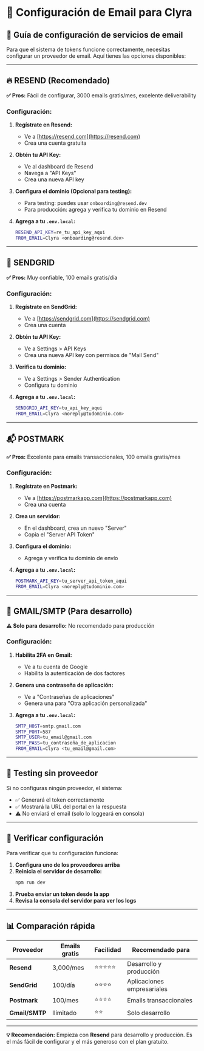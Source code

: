 # 📧 Configuración de Email para Clyra

## 🚀 Guía de configuración de servicios de email

Para que el sistema de tokens funcione correctamente, necesitas configurar un proveedor de email. Aquí tienes las opciones disponibles:

---

## 🔥 RESEND (Recomendado)

**✅ Pros:** Fácil de configurar, 3000 emails gratis/mes, excelente deliverability

### Configuración:

1. **Regístrate en Resend:**
   - Ve a [https://resend.com](https://resend.com)
   - Crea una cuenta gratuita

2. **Obtén tu API Key:**
   - Ve al dashboard de Resend
   - Navega a "API Keys"
   - Crea una nueva API key

3. **Configura el dominio (Opcional para testing):**
   - Para testing: puedes usar `onboarding@resend.dev`
   - Para producción: agrega y verifica tu dominio en Resend

4. **Agrega a tu `.env.local`:**
   ```bash
   RESEND_API_KEY=re_tu_api_key_aqui
   FROM_EMAIL=Clyra <onboarding@resend.dev>
   ```

---

## 📮 SENDGRID

**✅ Pros:** Muy confiable, 100 emails gratis/día

### Configuración:

1. **Regístrate en SendGrid:**
   - Ve a [https://sendgrid.com](https://sendgrid.com)
   - Crea una cuenta

2. **Obtén tu API Key:**
   - Ve a Settings > API Keys
   - Crea una nueva API key con permisos de "Mail Send"

3. **Verifica tu dominio:**
   - Ve a Settings > Sender Authentication
   - Configura tu dominio

4. **Agrega a tu `.env.local`:**
   ```bash
   SENDGRID_API_KEY=tu_api_key_aqui
   FROM_EMAIL=Clyra <noreply@tudominio.com>
   ```

---

## 📬 POSTMARK

**✅ Pros:** Excelente para emails transaccionales, 100 emails gratis/mes

### Configuración:

1. **Regístrate en Postmark:**
   - Ve a [https://postmarkapp.com](https://postmarkapp.com)
   - Crea una cuenta

2. **Crea un servidor:**
   - En el dashboard, crea un nuevo "Server"
   - Copia el "Server API Token"

3. **Configura el dominio:**
   - Agrega y verifica tu dominio de envío

4. **Agrega a tu `.env.local`:**
   ```bash
   POSTMARK_API_KEY=tu_server_api_token_aqui
   FROM_EMAIL=Clyra <noreply@tudominio.com>
   ```

---

## 📧 GMAIL/SMTP (Para desarrollo)

**⚠️ Solo para desarrollo:** No recomendado para producción

### Configuración:

1. **Habilita 2FA en Gmail:**
   - Ve a tu cuenta de Google
   - Habilita la autenticación de dos factores

2. **Genera una contraseña de aplicación:**
   - Ve a "Contraseñas de aplicaciones"
   - Genera una para "Otra aplicación personalizada"

3. **Agrega a tu `.env.local`:**
   ```bash
   SMTP_HOST=smtp.gmail.com
   SMTP_PORT=587
   SMTP_USER=tu_email@gmail.com
   SMTP_PASS=tu_contraseña_de_aplicacion
   FROM_EMAIL=Clyra <tu_email@gmail.com>
   ```

---

## 🧪 Testing sin proveedor

Si no configuras ningún proveedor, el sistema:
- ✅ Generará el token correctamente
- ✅ Mostrará la URL del portal en la respuesta
- ⚠️ No enviará el email (solo lo loggeará en consola)

---

## 🔧 Verificar configuración

Para verificar que tu configuración funciona:

1. **Configura uno de los proveedores arriba**
2. **Reinicia el servidor de desarrollo:**
   ```bash
   npm run dev
   ```
3. **Prueba enviar un token desde la app**
4. **Revisa la consola del servidor para ver los logs**

---

## 📊 Comparación rápida

| Proveedor | Emails gratis | Facilidad | Recomendado para |
|-----------|---------------|-----------|------------------|
| **Resend** | 3,000/mes | ⭐⭐⭐⭐⭐ | Desarrollo y producción |
| **SendGrid** | 100/día | ⭐⭐⭐⭐ | Aplicaciones empresariales |
| **Postmark** | 100/mes | ⭐⭐⭐⭐ | Emails transaccionales |
| **Gmail/SMTP** | Ilimitado | ⭐⭐ | Solo desarrollo |

---

**💡 Recomendación:** Empieza con **Resend** para desarrollo y producción. Es el más fácil de configurar y el más generoso con el plan gratuito.
